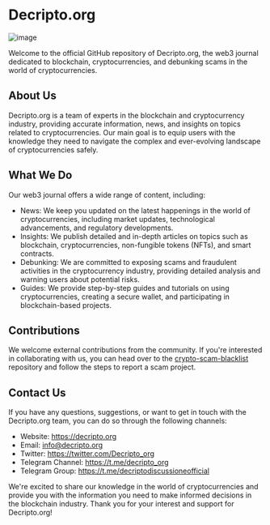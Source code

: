 # Decripto.org

![image](https://github.com/Decripto-org/.github/assets/134168296/734dc8f6-b152-4cb0-ad83-bcb4a9c0bb2d)

Welcome to the official GitHub repository of Decripto.org, the web3 journal dedicated to blockchain, cryptocurrencies, and debunking scams in the world of cryptocurrencies.

## About Us
Decripto.org is a team of experts in the blockchain and cryptocurrency industry, providing accurate information, news, and insights on topics related to cryptocurrencies. Our main goal is to equip users with the knowledge they need to navigate the complex and ever-evolving landscape of cryptocurrencies safely.

## What We Do
Our web3 journal offers a wide range of content, including:

- News: We keep you updated on the latest happenings in the world of cryptocurrencies, including market updates, technological advancements, and regulatory developments.
- Insights: We publish detailed and in-depth articles on topics such as blockchain, cryptocurrencies, non-fungible tokens (NFTs), and smart contracts.
- Debunking: We are committed to exposing scams and fraudulent activities in the cryptocurrency industry, providing detailed analysis and warning users about potential risks.
- Guides: We provide step-by-step guides and tutorials on using cryptocurrencies, creating a secure wallet, and participating in blockchain-based projects.

## Contributions
We welcome external contributions from the community. If you're interested in collaborating with us, you can head over to the [crypto-scam-blacklist](https://github.com/Decripto-org/crypto-scam-blacklist) repository and follow the steps to report a scam project.

## Contact Us
If you have any questions, suggestions, or want to get in touch with the Decripto.org team, you can do so through the following channels:

- Website: https://decripto.org
- Email: info@decripto.org
- Twitter: https://twitter.com/Decripto_org
- Telegram Channel: https://t.me/decripto_org
- Telegram Group: https://t.me/decriptodiscussioneofficial

We're excited to share our knowledge in the world of cryptocurrencies and provide you with the information you need to make informed decisions in the blockchain industry. Thank you for your interest and support for Decripto.org!
